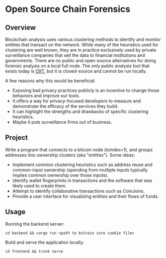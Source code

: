 # Open Source Chain Forensics

## Overview

Blockchain analysis uses various clustering methods to identify and monitor entities that transact on the network. While many of the heuristics used for clustering are well known, they are in practice exclusively used by private surveillance companies that sell the data to financial institutions and governments. There are no public and open-source alternatives for doing forensic analysis on a local full node. The only public analysis tool that exists today is [OXT](https://oxt.me), but it is closed-source and cannot be run locally.

A few reasons why this would be beneficial:
- Exposing bad privacy practices publicly is an incentive to change those behaviors and improve our tools.
- It offers a way for privacy-focused developers to measure and demonstrate the efficacy of the services they build.
- It can highlight the strengths and drawbacks of specific clustering heuristics.
- Maybe it puts surveillance firms out of business.

## Project

Write a program that connects to a bitcoin node (txindex=1), and groups addresses into ownership clusters (aka "entities"). Some ideas:
- Implement common clustering heuristics such as address reuse and common-input ownership (spending from multiple inputs typically implies common ownership over those inputs).
- Identify wallet fingerprints in transactions and the software that was likely used to create them.
- Attempt to identify collaborative transactions such as CoinJoins.
- Provide a user interface for visualizing entities and their flows of funds. 

## Usage

Running the backend server:

```
cd backend && cargo run <path to bitcoin core cookie file>
```

Build and serve the application locally:

```
cd frontend && trunk serve
```
